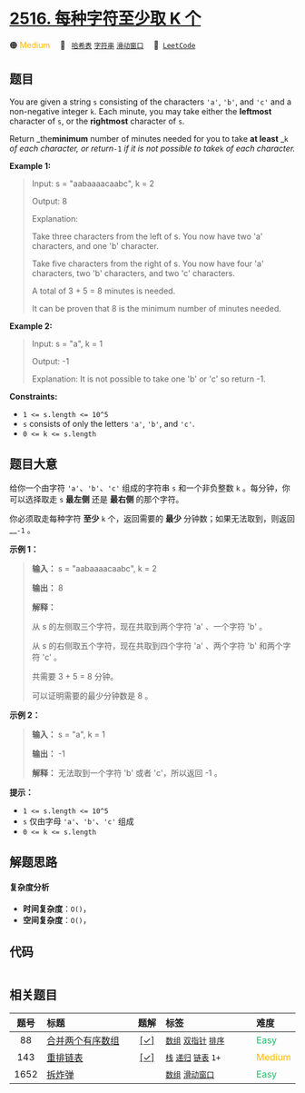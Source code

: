 # [2516. 每种字符至少取 K 个](https://leetcode.com/problems/take-k-of-each-character-from-left-and-right)

🟠 <font color=#ffb800>Medium</font>&emsp; 🔖&ensp; [`哈希表`](/outline/tag/hash-table.md) [`字符串`](/outline/tag/string.md) [`滑动窗口`](/outline/tag/sliding-window.md)&emsp; 🔗&ensp;[`LeetCode`](https://leetcode.com/problems/take-k-of-each-character-from-left-and-right)

## 题目

You are given a string `s` consisting of the characters `'a'`, `'b'`, and
`'c'` and a non-negative integer `k`. Each minute, you may take either the
**leftmost** character of `s`, or the **rightmost** character of `s`.

Return _the**minimum** number of minutes needed for you to take **at least**
_`k` _of each character, or return_`-1` _if it is not possible to take_`k` _of
each character._



**Example 1:**

> Input: s = "aabaaaacaabc", k = 2
> 
> Output: 8
> 
> Explanation: 
> 
> Take three characters from the left of s. You now have two 'a' characters, and one 'b' character.
> 
> Take five characters from the right of s. You now have four 'a' characters, two 'b' characters, and two 'c' characters.
> 
> A total of 3 + 5 = 8 minutes is needed.
> 
> It can be proven that 8 is the minimum number of minutes needed.

**Example 2:**

> Input: s = "a", k = 1
> 
> Output: -1
> 
> Explanation: It is not possible to take one 'b' or 'c' so return -1.

**Constraints:**

  * `1 <= s.length <= 10^5`
  * `s` consists of only the letters `'a'`, `'b'`, and `'c'`.
  * `0 <= k <= s.length`


## 题目大意

给你一个由字符 `'a'`、`'b'`、`'c'` 组成的字符串 `s` 和一个非负整数 `k` 。每分钟，你可以选择取走 `s` **最左侧** 还是
**最右侧** 的那个字符。

你必须取走每种字符 **至少** `k` 个，返回需要的 **最少** 分钟数；如果无法取到，则返回 __`-1` 。



**示例 1：**

> 
> 
> 
> 
> 
> **输入：** s = "aabaaaacaabc", k = 2
> 
> **输出：** 8
> 
> **解释：**
> 
> 从 s 的左侧取三个字符，现在共取到两个字符 'a' 、一个字符 'b' 。
> 
> 从 s 的右侧取五个字符，现在共取到四个字符 'a' 、两个字符 'b' 和两个字符 'c' 。
> 
> 共需要 3 + 5 = 8 分钟。
> 
> 可以证明需要的最少分钟数是 8 。
> 
> 

**示例 2：**

> 
> 
> 
> 
> 
> **输入：** s = "a", k = 1
> 
> **输出：** -1
> 
> **解释：** 无法取到一个字符 'b' 或者 'c'，所以返回 -1 。
> 
> 



**提示：**

  * `1 <= s.length <= 10^5`
  * `s` 仅由字母 `'a'`、`'b'`、`'c'` 组成
  * `0 <= k <= s.length`


## 解题思路

#### 复杂度分析

- **时间复杂度**：`O()`，
- **空间复杂度**：`O()`，

## 代码

```javascript

```

## 相关题目

<!-- prettier-ignore -->
| 题号 | 标题 | 题解 | 标签 | 难度 |
| :------: | :------ | :------: | :------ | :------ |
| 88 | [合并两个有序数组](https://leetcode.com/problems/merge-sorted-array) | [[✓]](/problem/0088) |  [`数组`](/outline/tag/array.md) [`双指针`](/outline/tag/two-pointers.md) [`排序`](/outline/tag/sorting.md) | <font color=#15bd66>Easy</font> |
| 143 | [重排链表](https://leetcode.com/problems/reorder-list) | [[✓]](/problem/0143) |  [`栈`](/outline/tag/stack.md) [`递归`](/outline/tag/recursion.md) [`链表`](/outline/tag/linked-list.md) `1+` | <font color=#ffb800>Medium</font> |
| 1652 | [拆炸弹](https://leetcode.com/problems/defuse-the-bomb) |  |  [`数组`](/outline/tag/array.md) [`滑动窗口`](/outline/tag/sliding-window.md) | <font color=#15bd66>Easy</font> |

<style>
.blue {
    background-color: #096dd9;
    padding: 0.25rem 0.5rem;
    margin: 0;
    font-size: 0.85em;
    border-radius: 3px;
    color: white;
    font-weight: 500;
}
table th:first-of-type { width: 10%; }
table th:nth-of-type(2) { width: 35%; }
table th:nth-of-type(3) { width: 10%; }
table th:nth-of-type(4) { width: 35%; }
table th:nth-of-type(5) { width: 10%; }
</style>
